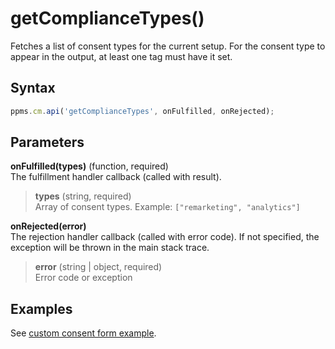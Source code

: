 # getComplianceTypes()

Fetches a list of consent types for the current setup. For the consent
type to appear in the output, at least one tag must have it set.

## Syntax

``` javascript
ppms.cm.api('getComplianceTypes', onFulfilled, onRejected);
```

## Parameters

**onFulfilled(types)** (function, required)  
The fulfillment handler callback (called with result).

> **types** (string, required)  
> Array of consent types. Example: `["remarketing", "analytics"]`

**onRejected(error)**  
The rejection handler callback (called with error code). If not
specified, the exception will be thrown in the main stack trace.

> **error** (string | object, required)  
> Error code or exception

## Examples

See [custom consent form
example](https://piwikpro.github.io/ConsentManager-CustomConsentFormExample/).
